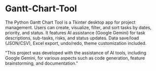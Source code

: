 # Gantt-Chart-Tool
The Python Gantt Chart Tool is a Tkinter desktop app for project management. Users can create, visualize, filter, and sort tasks by dates, priority, and status. It features AI assistance (Google Gemini) for task descriptions, sub-tasks, risks, and status updates. Data save/load (JSON/CSV), Excel export, undo/redo, theme customization included.

"This project was developed with the assistance of AI tools, including Google Gemini, for various aspects such as code generation, feature brainstorming, and documentation."

